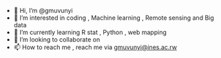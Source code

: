 - 👋 Hi, I’m @gmuvunyi
- 👀 I’m interested in coding , Machine learning , Remote sensing and Big data 
- 🌱 I’m currently learning  R stat , Python , web mapping 
- 💞️ I’m looking to collaborate on
- 📫 How to reach me  , reach me via gmuvunyi@ines.ac.rw 

<!---
gmuvunyi/gmuvunyi is a ✨ special ✨ repository because its `README.md` (this file) appears on your GitHub profile.
You can click the Preview link to take a look at your changes.
--->

